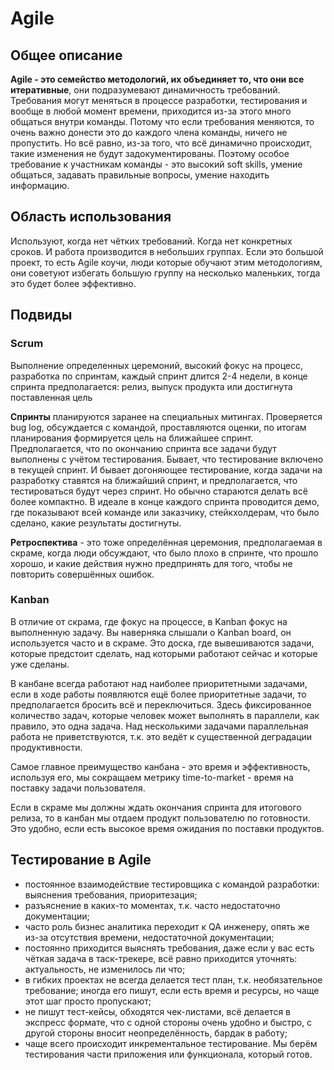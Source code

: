 # Agile

## Общее описание

**Agile - это семейство методологий, их объединяет то, что они все итеративные**, они подразумевают динамичность требований. Требования могут меняться в процессе разработки, тестирования и вообще в любой момент времени, приходится из-за этого много общаться внутри команды. Потому что если требования меняются, то очень важно донести это до каждого члена команды, ничего не пропустить. Но всё равно, из-за того, что всё динамично происходит, такие изменения не будут задокументированы. Поэтому особое требование к участникам команды - это высокий soft skills, умение общаться, задавать правильные вопросы, умение находить информацию.

## Область использования

Используют, когда нет чётких требований. Когда нет конкретных сроков. И работа производится в небольших группах. Если это большой проект, то есть Agile коучи, люди которые обучают этим методологиям, они советуют избегать большую группу на несколько маленьких, тогда это будет более эффективно.

## Подвиды

### **Scrum**

Выполнение определенных церемоний, высокий фокус на процесс, разработка по спринтам, каждый спринт длится 2-4 недели, в конце спринта предполагается: релиз, выпуск продукта или достигнута поставленная цель

**Спринты** планируются заранее на специальных митингах. Проверяется bug log, обсуждается с командой, проставляются оценки, по итогам планирования формируется цель на ближайшее спринт. Предполагается, что по окончанию спринта все задачи будут выполнены с учётом тестирования. Бывает, что тестирование включено в текущей спринт. И бывает догоняющее тестирование, когда задачи на разработку ставятся на ближайший спринт, и предполагается, что тестироваться будут через спринт. Но обычно стараются делать всё более компактно. В идеале в конце каждого спринта проводится демо, где показывают всей команде или заказчику, стейкхолдерам, что было сделано, какие результаты достигнуты.

**Ретроспектива** - это тоже определённая церемония, предполагаемая в скраме, когда люди обсуждают, что было плохо в спринте, что прошло хорошо, и какие действия нужно предпринять для того, чтобы не повторить совершённых ошибок.

### **Kanban**

В отличие от скрама, где фокус на процессе, в Kanban фокус на выполненную задачу. Вы наверняка слышали о Kanban board, он используется часто и в скраме. Это доска, где вывешиваются задачи, которые предстоит сделать, над которыми работают сейчас и которые уже сделаны.

В канбане всегда работают над наиболее приоритетными задачами, если в ходе работы появляются ещё более приоритетные задачи, то предполагается бросить всё и переключиться. Здесь фиксированное количество задач, которые человек может выполнять в параллели, как правило, это одна задача. Над несколькими задачами параллельная работа не приветствуются, т.к. это ведёт к существенной деградации продуктивности.

Самое главное преимущество канбана - это время и эффективность, используя его, мы сокращаем метрику time-to-market - время на поставку задачи пользователя.

Если в скраме мы должны ждать окончания спринта для итогового релиза, то в канбан мы отдаем продукт пользователю по готовности. Это удобно, если есть высокое время ожидания по поставки продуктов.

## **Тестирование в Agile**

- постоянное взаимодействие тестировщика с командой разработки: выяснения требования, приоритезация;
- разъяснение в каких-то моментах, т.к. часто недостаточно документации;
- часто роль бизнес аналитика переходит к QA инженеру, опять же из-за отсутствия времени, недостаточной документации;
- постоянно приходится выяснять требования, даже если у вас есть чёткая задача в таск-трекере, всё равно приходится уточнять: актуальность, не изменилось ли что;
- в гибких проектах не всегда делается тест план, т.к. необязательное требование; иногда его пишут, если есть время и ресурсы, но чаще этот шаг просто пропускают;
- не пишут тест-кейсы, обходятся чек-листами, всё делается в экспресс формате, что с одной стороны очень удобно и быстро, с другой стороны вносит неопределённость, бардак в работу;
- чаще всего происходит инкрементальное тестирование. Мы берём тестирования части приложения или функционала, который готов.